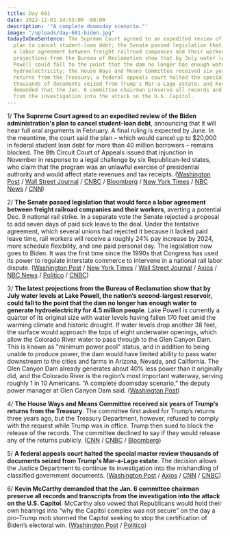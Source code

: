 ```yaml
---
title: Day 681
date: 2022-12-01 14:53:00 -08:00
description: '"A complete doomsday scenario."'
image: "/uploads/day-681-biden.jpg"
todayInOneSentence: The Supreme Court agreed to an expedited review of the Biden administration's
  plan to cancel student-loan debt; the Senate passed legislation that would force
  a labor agreement between freight railroad companies and their workers; the latest
  projections from the Bureau of Reclamation show that by July water levels at Lake
  Powell could fall to the point that the dam no longer has enough water to generate
  hydroelectricity; the House Ways and Means Committee received six years of Trump’s
  returns from the Treasury; a federal appeals court halted the special master review
  thousands of documents seized from Trump's Mar-a-Lago estate; and Kevin McCarthy
  demanded that the Jan. 6 committee chairman preserve all records and transcripts
  from the investigation into the attack on the U.S. Capitol.
---
```


1/ **The Supreme Court agreed to an expedited review of the Biden administration's plan to cancel student-loan debt**, announcing that it will hear full oral arguments in February. A final ruling is expected by June. In the meantime, the court said the plan – which would cancel up to $20,000 in federal student loan debt for more than 40 million borrowers – remains blocked. The 8th Circuit Court of Appeals issued that injunction in November in response to a legal challenge by six Republican-led states, who claim that the program was an unlawful exercise of presidential authority and would affect state revenues and tax receipts. ([Washington Post](https://www.washingtonpost.com/politics/2022/12/01/supreme-court-review-student-loan-forgiveness/) / [Wall Street Journal](https://www.wsj.com/articles/supreme-court-agrees-to-decide-if-biden-administration-can-provide-mass-student-debt-relief-11669925171?mod=breakingnews) / [CNBC](https://www.cnbc.com/2022/12/01/supreme-court-rules-in-biden-student-loan-forgiveness-plan-case.html) / [Bloomberg](https://www.bloomberg.com/news/articles/2022-12-01/supreme-court-keeps-student-debt-plan-on-hold-will-hear-appeal?sref=MIBMEEoj) / [New York Times](https://www.nytimes.com/2022/12/01/us/politics/supreme-court-student-loan-forgiveness.html) / [NBC News](https://www.nbcnews.com/politics/supreme-court/supreme-court-hear-arguments-bidens-student-loan-forgiveness-plan-rcna58516) / [CNN](https://www.cnn.com/2022/12/01/politics/supreme-court-student-loan/index.html))

2/ **The Senate passed legislation that would force a labor agreement between freight railroad companies and their workers**, averting a potential Dec. 9 national rail strike. In a separate vote the Senate rejected a proposal to add seven days of paid sick leave to the deal. Under the tentative agreement, which several unions had rejected it because it lacked paid leave time, rail workers will receive a roughly 24% pay increase by 2024, more schedule flexibility, and one paid personal day. The legislation now goes to Biden. It was the first time since the 1990s that Congress has used its power to regulate interstate commerce to intervene in a national rail labor dispute. ([Washington Post](https://www.washingtonpost.com/business/2022/12/01/rail-deal-strike-senate-vote-congress/) / [New York Times](https://www.nytimes.com/2022/12/01/us/politics/senate-rail-strike.html) / [Wall Street Journal](https://www.wsj.com/articles/senate-lawmakers-to-vote-thursday-on-railroad-labor-deal-11669923305?mod=hp_lead_pos3) / [Axios](https://www.axios.com/2022/12/01/senate-rail-strike-negotiations-congress) / [NBC News](https://www.nbcnews.com/politics/congress/senate-reaches-deal-vote-avert-rail-strike-rcna59600) / [Politico](https://www.politico.com/news/2022/12/01/schumer-senate-freight-rail-agreement-00071580) / [CNBC](https://www.cnbc.com/2022/12/01/senate-passes-rail-labor-agreement-ahead-of-strike-sends-to-biden.html))

3/ **The latest projections from the Bureau of Reclamation show that by July water levels at Lake Powell, the nation’s second-largest reservoir, could fall to the point that the dam no longer has enough water to generate hydroelectricity for 4.5 million people**. Lake Powell is currently a quarter of its original size with water levels having fallen 170 feet amid the warming climate and historic drought. If water levels drop another 38 feet, the surface would approach the tops of eight underwater openings, which allow the Colorado River water to pass through to the Glen Canyon Dam. This is known as "minimum power pool" status, and in addition to being unable to produce power, the dam would have limited ability to pass water downstream to the cities and farms in Arizona, Nevada, and California. The Glen Canyon Dam already generates about 40% less power than it originally did, and the Colorado River is the region’s most important waterway, serving roughly 1 in 10 Americans. “A complete doomsday scenario,” the deputy power manager at Glen Canyon Dam said. ([Washington Post](https://www.washingtonpost.com/climate-environment/2022/12/01/drought-colorado-river-lake-powell/))

4/ **The House Ways and Means Committee received six years of Trump’s returns from the Treasury**. The committee first asked for Trump’s returns three years ago, but the Treasury Department, however, refused to comply with the request while Trump was in office. Trump then sued to block the release of the records. The committee declined to say if they would release any of the returns publicly. ([CNN](https://www.cnn.com/2022/11/30/politics/house-ways-and-means-committee-now-has-donald-trumps-federal-tax-returns/index.html) / [CNBC](https://www.cnbc.com/2022/11/30/irs-gives-trump-tax-returns-to-house-committee-after-3-year-legal-battle.html) / [Bloomberg](https://www.bloomberg.com/news/articles/2022-11-30/treasury-turns-over-trump-tax-returns-sought-by-house-committee?srnd=premium&sref=MIBMEEoj))

5/ **A federal appeals court halted the special master review thousands of documents seized from Trump's Mar-a-Lago estate**. The decision allows the Justice Department to continue its investigation into the mishandling of classified government documents. ([Washington Post](https://www.washingtonpost.com/national-security/2022/12/01/trump-cannon-special-master-rejected/) / [Axios](https://www.axios.com/2022/12/01/trump-mar-a-lago-special-master) / [CNN](https://www.cnn.com/2022/12/01/politics/mar-a-lago-special-master/index.html) / [CNBC](https://www.cnbc.com/2022/12/01/appeals-court-vacates-order-appointing-trump-mar-a-lago-search-warrant-watchdog.html))

6/ **Kevin McCarthy demanded that the Jan. 6 committee chairman preserve all records and transcripts from the investigation into the attack on the U.S. Capitol**. McCarthy also vowed that Republicans would hold their own hearings into “why the Capitol complex was not secure” on the day a pro-Trump mob stormed the Capitol seeking to stop the certification of Biden’s electoral win. ([Washington Post](https://www.washingtonpost.com/national-security/2022/12/01/mccarthy-jan6-committee-trump-letter/) / [Politico](https://www.politico.com/minutes/congress/11-30-2022/mccarthys-jan-6-panel-ask/))

